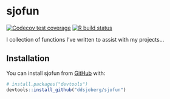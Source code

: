 
<!-- README.md is generated from README.Rmd. Please edit that file -->

# sjofun

<!-- badges: start -->

[![Codecov test
coverage](https://codecov.io/gh/ddsjoberg/sjofun/branch/master/graph/badge.svg)](https://codecov.io/gh/ddsjoberg/sjofun?branch=master)
[![R build
status](https://github.com/ddsjoberg/sjofun/workflows/R-CMD-check/badge.svg)](https://github.com/ddsjoberg/sjofun/actions)
<!-- badges: end -->

I collection of functions I’ve written to assist with my projects…

## Installation

You can install sjofun from [GitHub](https://github.com/) with:

``` r
# install.packages("devtools")
devtools::install_github("ddsjoberg/sjofun")
```
